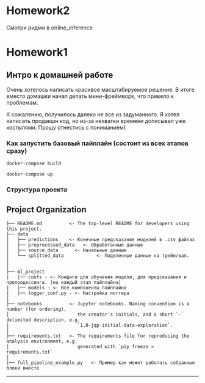 # Homework2
Смотри ридми в online_inference

# Homework1

## Интро к домашней работе
Очень хотелось написать красивое масштабируемое решение. В итоге вместо домашки начал делать мини-фреймворк, 
что привело к проблемам.

К сожалению, получилось далеко не все из задуманного. Я хотел написать продакшн код, но из-за нехватки времени 
дописывал уже костылями. Прошу отнестись с пониманием(

### Как запустить базовый пайплайн (состоит из всех этапов сразу)
`docker-compose build
`

`
docker-compose up
`
### Структура проекта
Project Organization
------------

    ├── README.md          <- The top-level README for developers using this project.
    ├── data
    │   ├── predictions    <- Конечные предсказания моделей в .csv файлах
    │   ├── preprocessed_data   <- Обработанные данные
    │   ├── source_data      <- Начальные данные
    │   └── splitted_data            <- Поделенные данные на трейн/вал.
    │
    │
    ├── ml_project
    |   |── confs - <- Конфиги для обучения модели, для предсказания и препроцессинга. (на каждый этап пайплайна)
    |   |── models - <- Все компоненты пайплайна
    |   |── logger_conf.py - <- Настройка логгера
    │
    ├── notebooks          <- Jupyter notebooks. Naming convention is a number (for ordering),
    │                         the creator's initials, and a short `-` delimited description, e.g.
    │                         `1.0-jqp-initial-data-exploration`.
    │
    ├── requirements.txt   <- The requirements file for reproducing the analysis environment, e.g.
    │                         generated with `pip freeze > requirements.txt`
    │
    |── full_pipeline_example.py   <- Пример как может работать собранные блоки вместе


--------